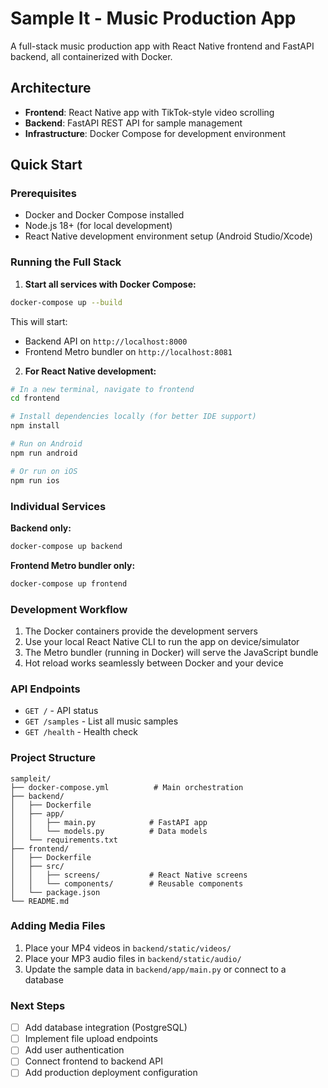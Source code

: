 # Sample It - Music Production App

A full-stack music production app with React Native frontend and FastAPI backend, all containerized with Docker.

## Architecture

- **Frontend**: React Native app with TikTok-style video scrolling
- **Backend**: FastAPI REST API for sample management
- **Infrastructure**: Docker Compose for development environment

## Quick Start

### Prerequisites
- Docker and Docker Compose installed
- Node.js 18+ (for local development)
- React Native development environment setup (Android Studio/Xcode)

### Running the Full Stack

1. **Start all services with Docker Compose:**
```bash
docker-compose up --build
```

This will start:
- Backend API on `http://localhost:8000`
- Frontend Metro bundler on `http://localhost:8081`

2. **For React Native development:**
```bash
# In a new terminal, navigate to frontend
cd frontend

# Install dependencies locally (for better IDE support)
npm install

# Run on Android
npm run android

# Or run on iOS
npm run ios
```

### Individual Services

**Backend only:**
```bash
docker-compose up backend
```

**Frontend Metro bundler only:**
```bash
docker-compose up frontend
```

### Development Workflow

1. The Docker containers provide the development servers
2. Use your local React Native CLI to run the app on device/simulator
3. The Metro bundler (running in Docker) will serve the JavaScript bundle
4. Hot reload works seamlessly between Docker and your device

### API Endpoints

- `GET /` - API status
- `GET /samples` - List all music samples
- `GET /health` - Health check

### Project Structure

```
sampleit/
├── docker-compose.yml          # Main orchestration
├── backend/
│   ├── Dockerfile
│   ├── app/
│   │   ├── main.py            # FastAPI app
│   │   └── models.py          # Data models
│   └── requirements.txt
├── frontend/
│   ├── Dockerfile
│   ├── src/
│   │   ├── screens/           # React Native screens
│   │   └── components/        # Reusable components
│   └── package.json
└── README.md
```

### Adding Media Files

1. Place your MP4 videos in `backend/static/videos/`
2. Place your MP3 audio files in `backend/static/audio/`
3. Update the sample data in `backend/app/main.py` or connect to a database

### Next Steps

- [ ] Add database integration (PostgreSQL)
- [ ] Implement file upload endpoints
- [ ] Add user authentication
- [ ] Connect frontend to backend API
- [ ] Add production deployment configuration